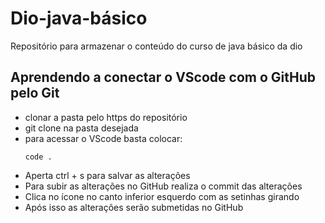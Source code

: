 # Dio-java-básico
Repositório para armazenar o conteúdo do curso de java básico da dio

## Aprendendo a conectar o VScode com o GitHub pelo Git

- clonar a pasta pelo https do repositório
- git clone na pasta desejada
- para acessar o VScode basta colocar:
    ```
    code .
    ```
- Aperta ctrl + s para salvar as alterações
- Para subir as alterações no GitHub realiza o commit das alterações
- Clica no ícone no canto inferior esquerdo com as setinhas girando 
- Após isso as alterações serão submetidas no GitHub